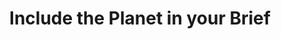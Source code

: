 ---
layout: best-practice
title: "Include the Planet in your Brief"
order: 70
icon: /assets/climate-icons/Icon-Fichier.svg
number: "06"

section: Embed Sustainability Into Your Rituals
chapter-tag: embed-rituals

previous-page: prioritize-climate-initiatives
next-page: onboard-developers-and-designers


matter: |
  As a product manager, your biggest opportunity to make an impact is before your new feature or product is released. The earlier climate-consciousness is integrated into the product development process, the bigger your opportunity to make an impact is. 

  The Product Requirement Document (PRD) or brief document defines and communicates what success means, how you plan to achieve it, and what is needed from stakeholders, both within your product team and other departments. It materializes this unique moment to raise awareness and introduce environmental and climate goals, KPIs, benefits, opportunities, and considerations.

do: |
  - Set environmental and emission reduction product goals and link them to the OKRs or other strategic goals. Connect them with tangible business and user opportunities and benefits to facilitate their adoption.
  
  - Build the business case by estimating environmental benefits and gains (including risks avoided) from the new service, product, or feature to convince stakeholders
  
  - [Go beyond targeted users](https://uxdesign.cc/non-human-and-non-user-personas-for-life-centred-design-c34d5ddb78f): consider non-users (persons impacted by your service directly or indirectly) and non-human persona (animals or the planet)
  
  - List environmental KPIs (more in [**Choose the right metrics**](choose-the-right-metrics))
  
  - Set a carbon budget for the initiative (or feature) and set alerts when the budget is exceeded
  
  - Consider environmental Key Failure Indicators (KFIs) to get alignment on non-acceptable scenarios (e.g. a feature or product being too energy-intensive or emitting too much carbon emissions for the business or user value created)
  
  - [**Anticipate consequences**](https://www.notion.so/Anticipate-consequences-152e32ff00fd8125ad87edf7723752e4?pvs=21) to complete the brief
  
  - Add a section for environmental considerations (listed as risks, uncertainties, or opportunities)
  
  - Identify and prioritize risks based on two factors: probability or likelihood, and impact. Then, identify actions to eliminate or mitigate them
  
  - Define feature life expectancy and conditions/triggers for retirement
  
  - Explore opportunities to [**Promote green user behaviors**](https://www.notion.so/Promote-green-user-behaviors-152e32ff00fd813791a4c6cedac8ae50?pvs=21)
  
  - [Track your digital footprint](track-your-digital-footprint): list which tools you plan to use to measure, include sample dashboards as part of the scope

success: |
  - 🌍 Inclusion of environmental metrics in product analytics and reporting 

  - 🌍 Cross-departmental participation in green initiatives

  - 🌍💰 Adoption of cleaner electricity sources for operations

  - 🌍 Established targets for reduced carbon and greenhouse gas emissions

consider: |
  Like any brief or team alignment exercise, the hard part of the process happens before the meeting. You should start by educating your peers, researching, finding compelling data points to support your case, and benchmarking the competition to create some internal FOMO (Fear of Missing Out). To increase your chances of success and be ready for these discussions, you should@Influence and collaborate with internal stakeholders. Also, make sure to onboard your marketing team. They will be a great ally to make sustainability shine internally and with your users. This is another excellent opportunity to create positive momentum! More on @Share your commitment, actions, and journey publicly.
---